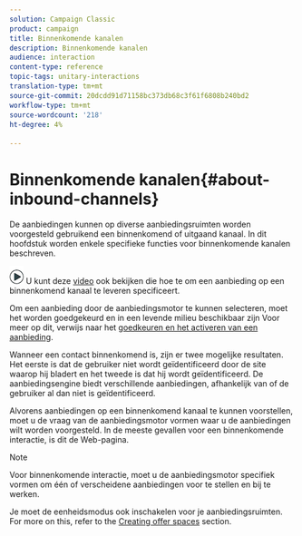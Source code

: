 ```yaml
---
solution: Campaign Classic
product: campaign
title: Binnenkomende kanalen
description: Binnenkomende kanalen
audience: interaction
content-type: reference
topic-tags: unitary-interactions
translation-type: tm+mt
source-git-commit: 20dcdd91d71158bc373db68c3f61f6808b240bd2
workflow-type: tm+mt
source-wordcount: '218'
ht-degree: 4%

---
```



# Binnenkomende kanalen{#about-inbound-channels}

De aanbiedingen kunnen op diverse aanbiedingsruimten worden voorgesteld gebruikend een binnenkomend of uitgaand kanaal. In dit hoofdstuk worden enkele specifieke functies voor binnenkomende kanalen beschreven.

![](assets/do-not-localize/how-to-video.png) U kunt deze [video](https://helpx.adobe.com/campaign/classic/how-to/deliver-an-offer-on-inbound-channel-in-acv6.html) ook bekijken die hoe te om een aanbieding op een binnenkomend kanaal te leveren specificeert.

Om een aanbieding door de aanbiedingsmotor te kunnen selecteren, moet het worden goedgekeurd en in een levende milieu beschikbaar zijn Voor meer op dit, verwijs naar het [goedkeuren en het activeren van een aanbieding](../../interaction/using/approving-and-activating-an-offer.md).

Wanneer een contact binnenkomend is, zijn er twee mogelijke resultaten. Het eerste is dat de gebruiker niet wordt geïdentificeerd door de site waarop hij bladert en het tweede is dat hij wordt geïdentificeerd. De aanbiedingsengine biedt verschillende aanbiedingen, afhankelijk van of de gebruiker al dan niet is geïdentificeerd.

Alvorens aanbiedingen op een binnenkomend kanaal te kunnen voorstellen, moet u de vraag van de aanbiedingsmotor vormen waar u de aanbiedingen wilt worden voorgesteld. In de meeste gevallen voor een binnenkomende interactie, is dit de Web-pagina.

>[!NOTE]
>
>Voor binnenkomende interactie, moet u de aanbiedingsmotor specifiek vormen om één of verscheidene aanbiedingen voor te stellen en bij te werken.
>
>Je moet de eenheidsmodus ook inschakelen voor je aanbiedingsruimten. For more on this, refer to the [Creating offer spaces](../../interaction/using/creating-offer-spaces.md) section.
